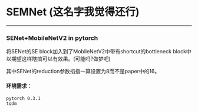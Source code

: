 # SEMNet (这名字我觉得还行)
---
### SENet+MobileNetV2  in pytorch


将SENet的SE block加入到了MobileNetV2中带有shortcut的bottleneck block中  
以期望这样瞎搞可以有效果。(可能吗?做梦吧)  

其中SENet的reduction参数掐指一算设置为8而不是paper中的16。

#### 环境需求：
    pytorch 0.3.1
    tqdm
